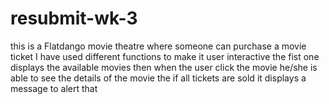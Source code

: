# resubmit-wk-3
this is a Flatdango movie theatre where someone can purchase a movie ticket I have used different functions to make it user interactive the fist one displays the available movies then when the user click the movie he/she is able to see the details of the movie the if all tickets are sold it displays a message to alert that